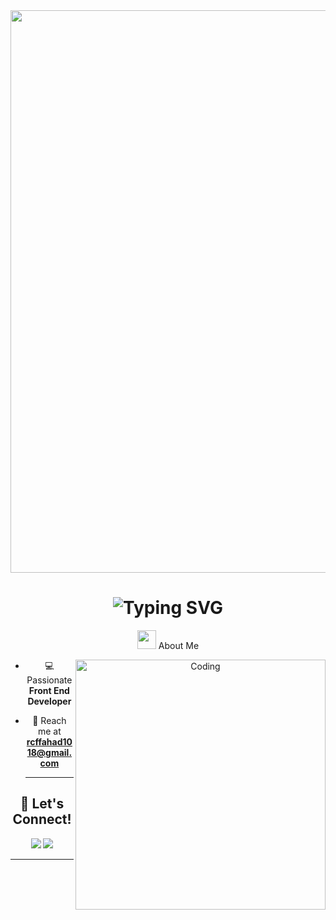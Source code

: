 <div align="center">
  
  <img src="https://user-images.githubusercontent.com/74038190/241765440-80728820-e06b-4f96-9c9e-9df46f0cc0a5.gif" width="900" />
  
  <h1>
    <img src="https://readme-typing-svg.herokuapp.com?font=Fira+Code&weight=500&size=40&pause=1000&color=6AD3F7&center=true&vCenter=true&width=700&height=100&lines=I'm+Rishad+Chowdhury+Fahad+%F0%9F%91%8B;Front+End+Developer;" alt="Typing SVG" />
  </h1>
  
  <img src="https://user-images.githubusercontent.com/74038190/216122041-518ac897-8d92-4c6b-9b3f-ca01dcaf38ee.png" width="30" /> About Me
  
  <img align="right" alt="Coding" width="400" src="https://user-images.githubusercontent.com/74038190/229223263-cf2e4b07-2615-4f87-9c38-e37600f8381a.gif">
  
- 💻 Passionate **Front End Developer** 
- 📧 Reach me at **[rcffahad1018@gmail.com](mailto:rcffahad1018@gmail.com)**
  
  ---
## 📡 Let's Connect!

<a href="https://github.com/FAHAD321RCF" target="_blank"><img src="https://img.shields.io/badge/GitHub-100000?style=for-the-badge&logo=github&logoColor=white"></a>
<a href="mailto:rcffahad1018@gmail.com"><img src="https://img.shields.io/badge/Gmail-D14836?style=for-the-badge&logo=gmail&logoColor=white"></a>
  
  ---

